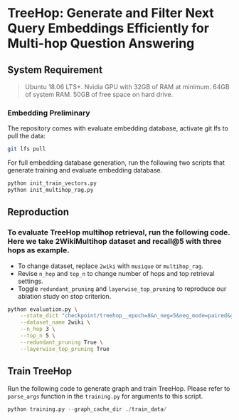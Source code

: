 # TreeHop: Generate and Filter Next Query Embeddings Efficiently for Multi-hop Question Answering

## System Requirement
> Ubuntu 18.06 LTS+.
> Nvidia GPU with 32GB of RAM at minimum.
> 64GB of system RAM.
> 50GB of free space on hard drive.


### Embedding Preliminary
The repository comes with evaluate embedding database, activate git lfs to pull the data:
```sh
git lfs pull
```

For full embedding database generation, run the following two scripts that generate training and evaluate embedding database.
```sh
python init_train_vectors.py
python init_multihop_rag.py
```

## Reproduction
### To evaluate TreeHop multihop retrieval, run the following code. Here we take 2WikiMultihop dataset and recall@5 with three hops as example.
* To change dataset, replace `2wiki` with `musique` or `multihop_rag`.
* Revise `n_hop` and `top_n` to change number of hops and top retrieval settings. 
* Toggle `redundant_pruning` and `layerwise_top_pruning` to reproduce our ablation study on stop criterion.

```sh
python evaluation.py \
    --state_dict "checkpoint/treehop__epoch=8&n_neg=5&neg_mode=paired&g_size=2048&mlp_size=2048&n_mlp=3&n_head=1&dropout=0.1&batch_size=64&lr=6e-05&temperature=0.15&weight_decay=2e-08.pt" \
    --dataset_name 2wiki \
    --n_hop 3 \
    --top_n 5 \
    --redundant_pruning True \
    --layerwise_top_pruning True
```


## Train TreeHop
Run the following code to generate graph and train TreeHop. Please refer to `parse_args` function in the `training.py` for arguments to this script.
```python
python training.py --graph_cache_dir ./train_data/
```

